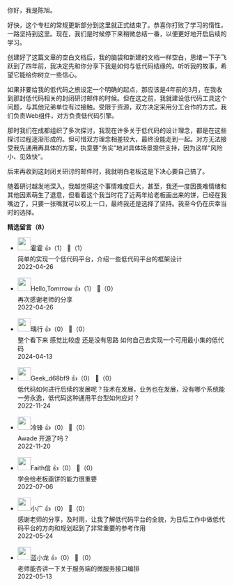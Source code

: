 你好，我是陈旭。

好快，这个专栏的常规更新部分到这里就正式结束了。恭喜你打败了学习的惰性，一路坚持到这里。现在，我们是时候停下来稍微总结一番，以便更好地开启后续的学习。

创建好了这篇文章的空白文档后，我的脑袋和新建的文档一样空白，思绪一下子飞跃到了四年前，我决定先和你分享下我是如何与低代码结缘的。听听我的故事，希望它能给你树立一些信心。

如果非要给我的低代码之旅设定一个明确的起点，那应该是4年前的3月，在我收到那封低代码相关的封闭研讨邮件的时候。但在这之前，我就建设低代码工具这个问题，与其他兄弟单位有过接触。受限于资源，双方决定采用分工合作的方式，我们负责Web组件，对方负责低代码引擎。

那时我们在成都组织了多次探讨，我现在许多关于低代码的设计理念，都是在这些探讨过程逐渐形成的。但可惜双方理念相差较大，最终没能走到一起。对方无法接受我先通用再具体的方案，执意要“务实”地对具体场景提供支持，因为这样“风险小、见效快”。

后来再收到这封闭关研讨的邮件时，我就明白老板这是下决心要自己搞了。

随着研讨越发地深入，我越觉得这个事情难度巨大，甚至，我还一度因畏难情绪和其他因素萌生了退意，但看着这个我当时花了近两年给老板画出来的饼，已经在我嘴边了，只要一张嘴就可以咬上一口，最终我还是选择了坚持。我至今仍在庆幸当时的选择。
<div><strong>精选留言（8）</strong></div><ul>
<li><img src="https://static001.geekbang.org/account/avatar/00/17/89/ba/009ee13c.jpg" width="30px"><span>霍霍</span> 👍（1） 💬（1）<div>简单的实现一个低代码平台，介绍一些低代码平台的框架设计</div>2022-04-26</li><br/><li><img src="https://static001.geekbang.org/account/avatar/00/14/a0/59/86073794.jpg" width="30px"><span>Hello,Tomrrow</span> 👍（1） 💬（0）<div>再次感谢老师的分享</div>2022-04-26</li><br/><li><img src="https://static001.geekbang.org/account/avatar/00/10/d7/32/5ece30e4.jpg" width="30px"><span>瑀行</span> 👍（0） 💬（0）<div>整个看下来 感觉比较虚 还是没有思路 如何自己去实现一个可用最小集的低代码</div>2024-04-13</li><br/><li><img src="https://thirdwx.qlogo.cn/mmopen/vi_32/Q0j4TwGTfTIstR9CfEytdeJyicODHOe6cYGt4icg8cNVam9mE0s7picUsInZvwvia1hEtKsyHETfic0jrAddjt0wXdA/132" width="30px"><span>Geek_d68bf9</span> 👍（0） 💬（0）<div>低代码如何进行后续的发展呢？技术在发展，业务也在发展，没有哪个系统能一劳永逸，低代码这种通用平台型如何应对？</div>2022-11-24</li><br/><li><img src="https://static001.geekbang.org/account/avatar/00/13/07/0a/df537a6f.jpg" width="30px"><span>冷锋</span> 👍（0） 💬（0）<div>Awade 开源了吗？</div>2022-11-20</li><br/><li><img src="https://static001.geekbang.org/account/avatar/00/1b/65/80/52161b2f.jpg" width="30px"><span>Faith信</span> 👍（0） 💬（0）<div>学会给老板画饼的能力很重要</div>2022-07-06</li><br/><li><img src="https://static001.geekbang.org/account/avatar/00/13/46/be/d3040f9e.jpg" width="30px"><span>小广</span> 👍（0） 💬（0）<div>感谢老师的分享，及时雨，让我了解低代码平台的全貌，为日后工作中做低代码平台的方向和规划起到了非常重要的参考作用</div>2022-05-24</li><br/><li><img src="https://static001.geekbang.org/account/avatar/00/10/20/6f/0bdf86d2.jpg" width="30px"><span>蓝小龙</span> 👍（0） 💬（0）<div>老师能否讲一下关于服务端的微服务接口编排</div>2022-05-13</li><br/>
</ul>